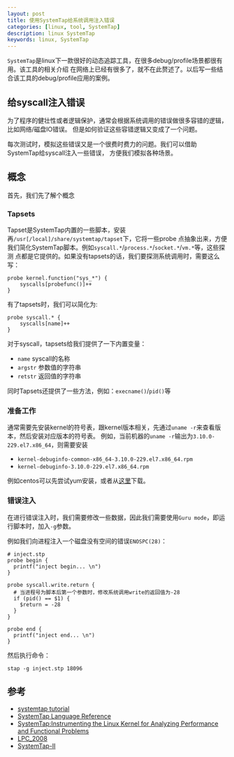 ```yaml
---
layout: post
title: 使用SystemTap给系统调用注入错误
categories: [linux, tool, SystemTap]
description: linux SystemTap
keywords: linux, SystemTap
---
```


`SystemTap`是linux下一款很好的动态追踪工具，在很多debug/profile场景都很有用。该工具的相关介绍
在网络上已经有很多了，就不在此赘述了。以后写一些结合该工具的debug/profile应用的案例。

## 给syscall注入错误
为了程序的健壮性或者逻辑保护，通常会根据系统调用的错误做很多容错的逻辑，比如网络/磁盘IO错误。
但是如何验证这些容错逻辑又变成了一个问题。

每次测试时，模拟这些错误又是一个很费时费力的问题。我们可以借助SystemTap给syscall注入一些错误，
方便我们模拟各种场景。

## 概念
首先，我们先了解个概念

### Tapsets
Tapset是SystemTap内置的一些脚本，安装再`/usr[/local]/share/systemtap/tapset`下，它将一些probe
点抽象出来，方便我们简化SystemTap脚本。例如`syscall.*`/`process.*`/`socket.*`/`vm.*`等，这些探测
点都是它提供的。如果没有tapsets的话，我们要探测系统调用时，需要这么写：
```
probe kernel.function("sys_*") {
    syscalls[probefunc()]++
}
```

有了tapsets时，我们可以简化为:
```
probe syscall.* {
    syscalls[name]++
}
```

对于syscall，tapsets给我们提供了一下内置变量：
* `name` syscall的名称
* `argstr` 参数值的字符串
* `retstr` 返回值的字符串

同时Tapsets还提供了一些方法，例如：`execname()`/`pid()`等

### 准备工作
通常需要先安装kernel的符号表，跟kernel版本相关，先通过`uname -r`来查看版本，然后安装对应版本的符号表。
例如，当前机器的`uname -r`输出为`3.10.0-229.el7.x86_64`，则需要安装

* `kernel-debuginfo-common-x86_64-3.10.0-229.el7.x86_64.rpm`
* `kernel-debuginfo-3.10.0-229.el7.x86_64.rpm`

例如centos可以先尝试yum安装，或者从[这里](http://debuginfo.centos.org/7/x86_64/)下载。

### 错误注入
在进行错误注入时，我们需要修改一些数据，因此我们需要使用`Guru mode`，即运行脚本时，加入`-g`参数。

例如我们向进程注入一个磁盘没有空间的错误`ENOSPC(28)`：
```
# inject.stp
probe begin {
  printf("inject begin... \n")
}

probe syscall.write.return {
  # 当进程号为脚本后第一个参数时，修改系统调用write的返回值为-28
  if (pid() == $1) {
    $return = -28
  }
}

probe end {
  printf("inject end... \n")
}
```

然后执行命令：
```
stap -g inject.stp 18096
```

## 参考
* [systemtap tutorial](https://sourceware.org/systemtap/tutorial/)
* [SystemTap Language Reference](https://sourceware.org/systemtap/langref/)
* [SystemTap:Instrumenting the Linux Kernel for Analyzing Performance and Functional Problems](http://www.redbooks.ibm.com/redpapers/pdfs/redp4469.pdf)
* [LPC_2008](https://sourceware.org/systemtap/wiki/LPC2008SystemTapTutorial?action=AttachFile&do=view&target=LPC_2008_stap.pdf)
* [SystemTap-II](http://www.neependra.net/kernel/SystemTap-II.pdf)
